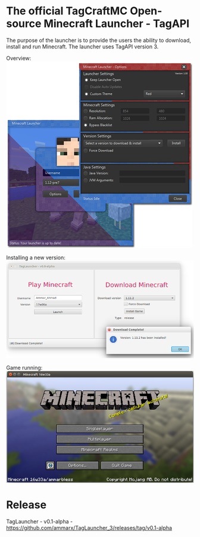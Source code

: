 # The official TagCraftMC Open-source Minecraft Launcher - TagAPI
The purpose of the launcher is to provide the users the ability to download, install and run Minecraft. The launcher uses TagAPI version 3.

Overview:
![](https://raw.githubusercontent.com/ammarx/TagLauncher_3/master/_html_/overview.png)

Installing a new version:
![](https://raw.githubusercontent.com/ammarx/TagLauncher_3/master/_html_/install.png)

Game running:
![](https://raw.githubusercontent.com/ammarx/TagLauncher_3/master/_html_/run.png)

# Release
TagLauncher - v0.1-alpha - https://github.com/ammarx/TagLauncher_3/releases/tag/v0.1-alpha
